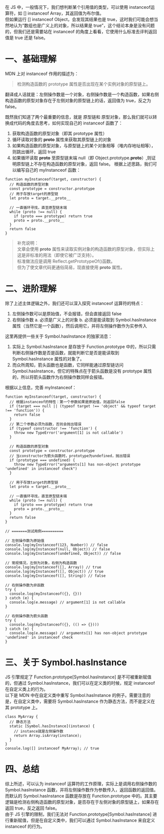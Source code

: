 在 JS 中，一般情况下，我们想判断某个引用值的类型，可以使用 instanceof运算符，如 [] instanceof Array，其返回值为布尔值。    
但如果运行 [] instanceof Object，会发现其结果也是 true，这时我们可能会想当然地认为“数组也是广义上的对象，所以结果是 true”，这个结论本身是没有问题的，但我们还是需要站在 instanceof 的角度上看看，它使用什么标准去评判返回值是 true 还是 false。

# 一、基础理解
MDN 上对 instanceof 作用的描述为：    
> 检测构造函数的 prototype 属性是否出现在某个实例对象的原型链上。

翻译成人话就是：左侧操作数是一个对象，右侧操作数是一个构造函数，如果右侧构造函数的原型对象存在于左侧对象的原型链上的话，返回值为 true，反之为 false。

既然我们知道了两个最重要的信息，就是 原型链和 原型对象，那么我们就可以转换成代码的角度去思考，如何实现自己的 instanceof 函数了：
1. 获取构造函数的原型对象（即其 prototype 属性）
2. 循环读取对象的 __proto__ 属性来获取其原型链上的对象
3. 如果构造函数的原型对象，与原型链上的某个对象相等（堆内存地址相等），则跳出循环，返回 true
4. 如果循环读取 __proto__ 至原型链末端 null（即 Object.prototype.__proto__）,则证明原型链上不存在构造函数的原型对象，返回 false。
根据上述思路，我们可以编写自己的 myInstanceof 函数：
```instanceof基础实现
function myInstanceof(target, constructor) {
  // 构造函数的原型对象
  const prototype = constructor.prototype
  // 用于存放target的原型链
  let proto = target.__proto__

  // 一直循环寻找，直至原型链末端
  while (proto !== null) {
    if (proto === prototype) return true
    proto = proto.__proto__
  }
  return false
}
```

> 补充说明：   
文章会使用 __proto__ 属性来读取实例对象的构造函数的原型对象，但实际上这是非标准的用法（即使它被广泛支持）。    
标准做法应是调用 Reflect.getPrototypeOf()函数。   
但为了使文章代码更通俗简易，现直接使用 __proto__ 属性。

# 二、进阶理解
除了上述主体逻辑之外，我们还可以深入探究 instanceof 运算符的特点：
1. 左侧操作数可以是原始值，不会报错，但会直接返回 false
2. 右侧操作数
  a. 必须是广义上的对象
  b. 必须是能读取到 Symbol.hasInstance 属性（当然它是一个函数），然后调用它，并将左侧操作数作为实参传入

这里再提供一些关于 Symbol.hasInstance 的独家消息：
1. 实际上 Symbol.hasInstance 是存放于 Function.prototype 中的，所以只需判断右侧操作数是否是函数，就能判断它是否是能读取到 Symbol.hasInstance 属性的对象了。
2. 而众所周知，箭头函数也是函数，它同样能通过原型链访问 Symbol.hasInstance，但它的特殊点在于箭头函数是没有 prototype 属性的，所以将箭头函数作为右侧操作数同样会报错。

根据以上信息，完善 myInstanceof：
```完整实现instanceof
function myInstanceof(target, constructor) {
  // 根据instanceof的特性：第一个参数如果是原始值，则返回false
  if (target === null || (typeof target !== 'object' && typeof target !== 'function')) {
    return false
  }
  // 第二个参数必须为函数，否则会抛出错误
  if (typeof constructor !== 'function') {
    throw new TypeError('argument[1] is not callable')
  }

  // 构造函数的原型对象
  const prototype = constructor.prototype
  // 当constructor为箭头函数时，prototype为undefined，抛出错误
  if (prototype === undefined) {
    throw new TypeError("arguments[1] has non-object prototype 'undefined' in instanceof check")
  } 
  
  // 用于存放target的原型链
  let proto = target.__proto__

  // 一直循环寻找，直至原型链末端
  while (proto !== null) {
    if (proto === prototype) return true
    proto = proto.__proto__
  }
  return false
}

// =======测试用例==========

// 左侧操作数为原始值
console.log(myInstanceof(123, Number)) // false
console.log(myInstanceof(null, Object)) // false
console.log(myInstanceof(undefined, Object)) // false

// 常规情况，左侧为对象，右侧为构造函数
console.log(myInstanceof([], Array)) // true
console.log(myInstanceof([], Object)) // true
console.log(myInstanceof([], String)) // false

// 右侧操作数为非函数
try {
  console.log(myInstanceof({}, {}))
} catch (e) {
  console.log(e.message) // argument[1] is not callable
}

// 右侧操作数为箭头函数
try {
  console.log(myInstanceof({}, (() => {})))
} catch (e) {
  console.log(e.message) // arguments[1] has non-object prototype 'undefined' in instanceof check
}
```

# 三、关于 Symbol.hasInstance
JS 引擎规定了 Function.prototype[Symbol.hasInstance] 是不可被重新赋值的，但通过 Symbol.hasInstance，我们可以在定义类的时候，规定 instanceof 在自定义类上的行为。  
以下是 MDN 中在自定义类中重写 Symbol.hasInstance 的例子。需要注意的是，在自定义类中，需要将 Symbol.hasInstance 作为静态方法，而不是定义在其 prototype 上。
```MDN例子
class MyArray {
  // 静态方法
  static [Symbol.hasInstance](instance) {
    // instance就是左侧操作数
    return Array.isArray(instance);
  }
}
console.log([] instanceof MyArray); // true
```

# 四、总结
综上所述，可以认为 instanceof 运算符的工作原理，实际上是调用右侧操作数的 Symbol.hasInstance 函数，并将左侧操作数作为参数传入，返回函数的返回值。   
而默认的 Symbol.hasInstance 函数是存放在 Function.prototype 中的。其主要逻辑是检测右侧构造函数的原型对象，是否存在于左侧对象的原型链上，如果存在返回 true，反之返回 false。   
由于 JS 引擎的限制，我们无法对 Function.prototype[Symbol.hasInstance] 进行重新赋值，但是在自定义类中，我们可以通过 Symbol.hasInstance 来自定义 instanceof 的行为。
